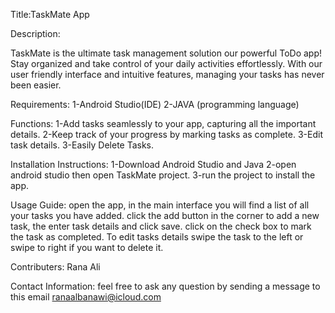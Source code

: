 

Title:TaskMate App

Description:

TaskMate is the ultimate task management solution our powerful ToDo app! Stay organized and take control of your daily activities effortlessly. With our user friendly interface and intuitive features, managing your tasks has never been easier.

Requirements:
1-Android Studio(IDE)
2-JAVA (programming language)

Functions:
1-Add tasks seamlessly to your app, capturing all the important details. 
2-Keep track of your progress by marking tasks as complete.
3-Edit task details.
3-Easily Delete Tasks.

Installation Instructions:
1-Download Android Studio and Java
2-open android studio then open TaskMate project.
3-run the project to install the app.


Usage Guide:
open the app, in the main interface you will find a list of all your tasks you have added.
click the add button in the corner to add a new task, the enter task details and click save.
click on the check box to mark the task as completed.
To edit tasks details swipe the task to the left or swipe to right if you want to delete it.

Contributers: Rana Ali

Contact Information:
feel free to ask any question by sending a message to this email ranaalbanawi@icloud.com





















